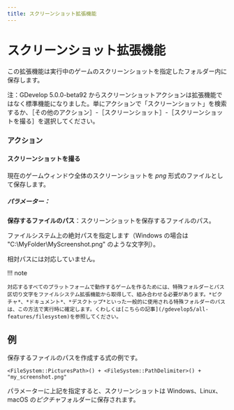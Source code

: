 ```yaml
---
title: スクリーンショット拡張機能
---
```

# スクリーンショット拡張機能

この拡張機能は実行中のゲームのスクリーンショットを指定したフォルダー内に保存します。

注：GDevelop 5.0.0-beta92 からスクリーンショットアクションは拡張機能ではなく標準機能になりました。単にアクションで「スクリーンショット」を検索するか、［その他のアクション］-［スクリーンショット］-［スクリーンショットを撮る］を選択してください。

### アクション

#### スクリーンショットを撮る

現在のゲームウィンドウ全体のスクリーンショットを *png* 形式のファイルとして保存します。

##### パラメーター：

**保存するファイルのパス**：スクリーンショットを保存するファイルのパス。

ファイルシステム上の絶対パスを指定します（Windows の場合は "C:\MyFolder\MyScreenshot.png" のような文字列）。

相対パスには対応していません。

!!! note

    対応するすべてのプラットフォームで動作するゲームを作るためには、特殊フォルダーとパス区切り文字をファイルシステム拡張機能から取得して、組み合わせる必要があります。*ピクチャ*、*ドキュメント*、*デスクトップ*といった一般的に使用される特殊フォルダーのパスは、この方法で実行時に確定します。くわしくは[こちらの記事](/gdevelop5/all-features/filesystem)を参照してください。 

## 例

保存するファイルのパスを作成する式の例です。

``` <FileSystem::PicturesPath>() + <FileSystem::PathDelimiter>() + "my_screenshot.png" ```

パラメーターに上記を指定すると、スクリーンショットは Windows、Linux、macOS の*ピクチャ*フォルダーに保存されます。
